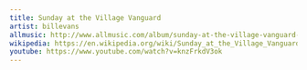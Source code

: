 ```yaml
---
title: Sunday at the Village Vanguard
artist: billevans
allmusic: http://www.allmusic.com/album/sunday-at-the-village-vanguard-mw0000479036
wikipedia: https://en.wikipedia.org/wiki/Sunday_at_the_Village_Vanguard
youtube: https://www.youtube.com/watch?v=knzFrkdV3ok
---
```

